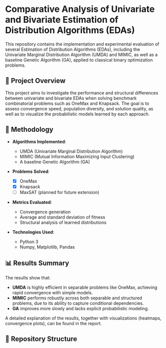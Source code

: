 # Comparative Analysis of Univariate and Bivariate Estimation of Distribution Algorithms (EDAs)

This repository contains the implementation and experimental evaluation of several Estimation of Distribution Algorithms (EDAs), including the Univariate Marginal Distribution Algorithm (UMDA) and MIMIC, as well as a baseline Genetic Algorithm (GA), applied to classical binary optimization problems.

## 📌 Project Overview

This project aims to investigate the performance and structural differences between univariate and bivariate EDAs when solving benchmark combinatorial problems such as OneMax and Knapsack. The goal is to assess convergence speed, population diversity, and solution quality, as well as to visualize the probabilistic models learned by each approach.

## 🧪 Methodology

- **Algorithms Implemented**:
  - UMDA (Univariate Marginal Distribution Algorithm)
  - MIMIC (Mutual Information Maximizing Input Clustering)
  - A baseline Genetic Algorithm (GA)

- **Problems Solved**:
  - [x] OneMax
  - [x] Knapsack
  - [ ] MaxSAT (planned for future extension)

- **Metrics Evaluated**:
  - Convergence generation
  - Average and standard deviation of fitness
  - Structural analysis of learned distributions

- **Technologies Used**:
  - Python 3
  - Numpy, Matplotlib, Pandas

## 📊 Results Summary

The results show that:
- **UMDA** is highly efficient in separable problems like OneMax, achieving rapid convergence with simple models.
- **MIMIC** performs robustly across both separable and structured problems, due to its ability to capture conditional dependencies.
- **GA** improves more slowly and lacks explicit probabilistic modeling.

A detailed explanation of the results, together with visualizations (heatmaps, convergence plots), can be found in the report.

## 📁 Repository Structure

